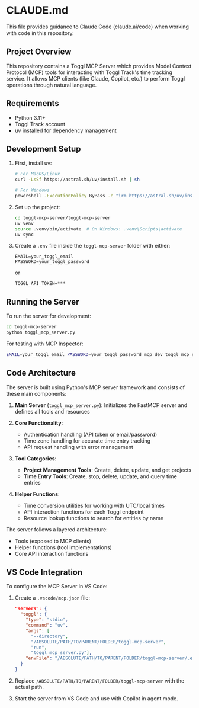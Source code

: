 # CLAUDE.md

This file provides guidance to Claude Code (claude.ai/code) when working with code in this repository.

## Project Overview

This repository contains a Toggl MCP Server which provides Model Context Protocol (MCP) tools for interacting with Toggl Track's time tracking service. It allows MCP clients (like Claude, Copilot, etc.) to perform Toggl operations through natural language.

## Requirements

- Python 3.11+
- Toggl Track account
- uv installed for dependency management

## Development Setup

1. First, install uv:
   ```bash
   # For MacOS/Linux
   curl -LsSf https://astral.sh/uv/install.sh | sh
   
   # For Windows
   powershell -ExecutionPolicy ByPass -c "irm https://astral.sh/uv/install.ps1 | iex"
   ```

2. Set up the project:
   ```bash
   cd toggl-mcp-server/toggl-mcp-server
   uv venv
   source .venv/bin/activate  # On Windows: .venv\Scripts\activate
   uv sync
   ```

3. Create a `.env` file inside the `toggl-mcp-server` folder with either:
   ```
   EMAIL=your_toggl_email
   PASSWORD=your_toggl_password
   ```
   or
   ```
   TOGGL_API_TOKEN=***
   ```

## Running the Server

To run the server for development:
```bash
cd toggl-mcp-server
python toggl_mcp_server.py
```

For testing with MCP Inspector:
```bash
EMAIL=your_toggl_email PASSWORD=your_toggl_password mcp dev toggl_mcp_server.py
```

## Code Architecture

The server is built using Python's MCP server framework and consists of these main components:

1. **Main Server** (`toggl_mcp_server.py`): Initializes the FastMCP server and defines all tools and resources
2. **Core Functionality**:
   - Authentication handling (API token or email/password)
   - Time zone handling for accurate time entry tracking
   - API request handling with error management

3. **Tool Categories**:
   - **Project Management Tools**: Create, delete, update, and get projects
   - **Time Entry Tools**: Create, stop, delete, update, and query time entries

4. **Helper Functions**:
   - Time conversion utilities for working with UTC/local times
   - API interaction functions for each Toggl endpoint
   - Resource lookup functions to search for entities by name

The server follows a layered architecture:
- Tools (exposed to MCP clients)
- Helper functions (tool implementations)
- Core API interaction functions

## VS Code Integration

To configure the MCP Server in VS Code:

1. Create a `.vscode/mcp.json` file:
   ```json
   "servers": {
     "toggl": {
       "type": "stdio",
       "command": "uv",
       "args": [
         "--directory",
         "/ABSOLUTE/PATH/TO/PARENT/FOLDER/toggl-mcp-server",
         "run",
         "toggl_mcp_server.py"],
       "envFile": "/ABSOLUTE/PATH/TO/PARENT/FOLDER/toggl-mcp-server/.env"
     }
   }
   ```

2. Replace `/ABSOLUTE/PATH/TO/PARENT/FOLDER/toggl-mcp-server` with the actual path.

3. Start the server from VS Code and use with Copilot in agent mode.
